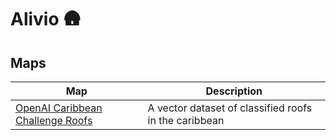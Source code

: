 # Alivio 🛖

## Maps

| Map | Description |
| --- | ----------- |
| [OpenAI Caribbean Challenge Roofs](docs/maps/openai_caribbean_roofs.html) | A vector dataset of classified roofs in the caribbean |
